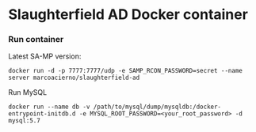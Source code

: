 Slaughterfield AD Docker container
======================

### Run container

Latest SA-MP version: 
```
docker run -d -p 7777:7777/udp -e SAMP_RCON_PASSWORD=secret --name server marcoacierno/slaughterfield-ad
```

Run MySQL

```
docker run --name db -v /path/to/mysql/dump/mysqldb:/docker-entrypoint-initdb.d -e MYSQL_ROOT_PASSWORD=<your_root_password> -d mysql:5.7
```
